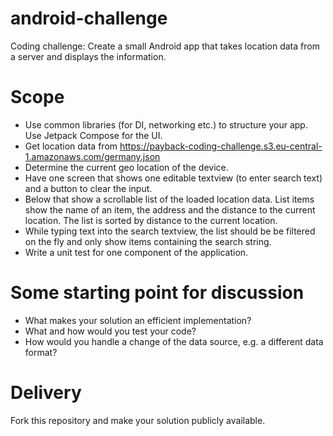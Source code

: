 # android-challenge

Coding challenge: Create a small Android app that takes location data from a server and displays the information.

# Scope
- Use common libraries (for DI, networking etc.) to structure your app. Use Jetpack Compose for the UI.
- Get location data from https://payback-coding-challenge.s3.eu-central-1.amazonaws.com/germany.json
- Determine the current geo location of the device.
- Have one screen that shows one editable textview (to enter search text) and a button to clear the input.
- Below that show a scrollable list of the loaded location data. List items show the name of an item, the address and the distance to the current location. The list is sorted by distance to the current location.
- While typing text into the search textview, the list should be be filtered on the fly and only show items containing the search string.
- Write a unit test for one component of the application.


# Some starting point for discussion
- What makes your solution an efficient implementation? 
- What and how would you test your code?
- How would you handle a change of the data source, e.g. a different data format? 

# Delivery
Fork this repository and make your solution publicly available. 
